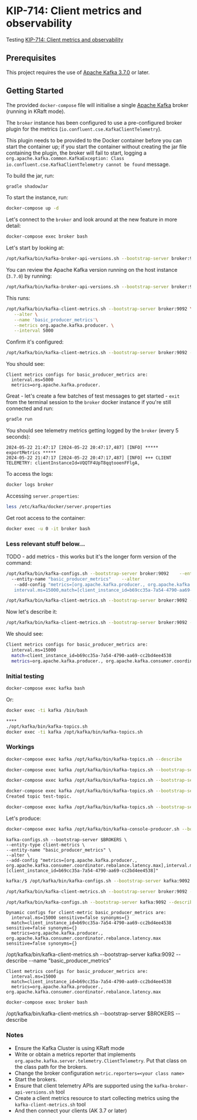 # KIP-714: Client metrics and observability

Testing [KIP-714: Client metrics and observability](https://cwiki.apache.org/confluence/display/KAFKA/KIP-714%3A+Client+metrics+and+observability)

## Prerequisites

This project requires the use of [Apache Kafka 3.7.0](https://kafka.apache.org/downloads) or later.

## Getting Started

The provided `docker-compose` file will initialise a single [Apache Kafka](https://hub.docker.com/r/apache/kafka) broker (running in KRaft mode).

The `broker` instance has been configured to use a pre-configured broker plugin for the metrics (`io.confluent.cse.KafkaClientTelemetry`).

This plugin needs to be provided to the Docker container before you can start the container up; if you start the container without creating the jar file containing the plugin, the broker will fail to start, logging a `org.apache.kafka.common.KafkaException: Class io.confluent.cse.KafkaClientTelemetry cannot be found` message.

To build the jar, run:

```bash
gradle shadowJar
```

To start the instance, run:

```bash
docker-compose up -d
```

Let's connect to the `broker` and look around at the new feature in more detail:

```bash
docker-compose exec broker bash
```

Let's start by looking at:

```bash
/opt/kafka/bin/kafka-broker-api-versions.sh --bootstrap-server broker:9092
```

You can review the Apache Kafka version running on the host instance (`3.7.0`) by running:

```bash
/opt/kafka/bin/kafka-broker-api-versions.sh --bootstrap-server broker:9092 --version
```

This runs:

```bash
/opt/kafka/bin/kafka-client-metrics.sh --bootstrap-server broker:9092 \
   --alter \
   --name 'basic_producer_metrics'\
   --metrics org.apache.kafka.producer. \
   --interval 5000
```

Confirm it's configured:

```bash
/opt/kafka/bin/kafka-client-metrics.sh --bootstrap-server broker:9092 --describe --name "basic_producer_metrics"
```
You should see:

```terminal
Client metrics configs for basic_producer_metrics are:
  interval.ms=5000
  metrics=org.apache.kafka.producer.
```

Great - let's create a few batches of test messages to get started - `exit` from the terminal session to the `broker` docker instance if you're still connected and run:

```bash
gradle run
```
You should see telemetry metrics getting logged by the `broker` (every 5 seconds): 

```logfile
2024-05-22 21:47:17 [2024-05-22 20:47:17,487] [INFO] ***** exportMetrics *****
2024-05-22 21:47:17 [2024-05-22 20:47:17,487] [INFO] +++ CLIENT TELEMETRY: clientInstanceId=VQQTF4UpT8qqtooenFFlgA,
```

To access the logs:

```bash
docker logs broker
```

Accessing `server.properties`:

```bash
less /etc/kafka/docker/server.properties
```

Get root access to the container:

```bash
docker exec -u 0 -it broker bash
```



### Less relevant stuff below...

TODO - add metrics - this works but it's the longer form version of the command:

```bash
/opt/kafka/bin/kafka-configs.sh --bootstrap-server broker:9092    --entity-type client-metrics  
  --entity-name "basic_producer_metrics"    --alter   
   --add-config "metrics=[org.apache.kafka.producer., org.apache.kafka.consumer.coordinator.rebalance.latency.max],
   interval.ms=15000,match=[client_instance_id=b69cc35a-7a54-4790-aa69-cc2bd4ee4538]"
```

```bash
/opt/kafka/bin/kafka-client-metrics.sh --bootstrap-server broker:9092 --list
```

Now let's describe it:

```bash
/opt/kafka/bin/kafka-client-metrics.sh --bootstrap-server broker:9092 --describe --name "basic_producer_metrics"
```



We should see:

```bash
Client metrics configs for basic_producer_metrics are:
  interval.ms=15000
  match=client_instance_id=b69cc35a-7a54-4790-aa69-cc2bd4ee4538
  metrics=org.apache.kafka.producer., org.apache.kafka.consumer.coordinator.rebalance.latency.max
```



### Initial testing

```bash
docker-compose exec kafka bash
```

Or:

```bash
docker exec -ti kafka /bin/bash

****
./opt/kafka/bin/kafka-topics.sh
docker exec -ti kafka /opt/kafka/bin/kafka-topics.sh
```

### Workings

```bash
docker-compose exec kafka /opt/kafka/bin/kafka-topics.sh --describe

docker-compose exec kafka /opt/kafka/bin/kafka-topics.sh --bootstrap-server kafka:9092 --describe

docker-compose exec kafka /opt/kafka/bin/kafka-topics.sh --bootstrap-server kafka:9092 --create

docker-compose exec kafka /opt/kafka/bin/kafka-topics.sh --bootstrap-server kafka:9092 --create --topic test-topic
Created topic test-topic.

docker-compose exec kafka /opt/kafka/bin/kafka-topics.sh --bootstrap-server kafka:9092 --list
```

Let's produce:

```bash
docker-compose exec kafka /opt/kafka/bin/kafka-console-producer.sh --bootstrap-server kafka:9092 --topic test-topic
```

```
kafka-configs.sh --bootstrap-server $BROKERS \
--entity-type client-metrics \
--entity-name "basic_producer_metrics" \
--alter \
--add-config "metrics=[org.apache.kafka.producer., org.apache.kafka.consumer.coordinator.rebalance.latency.max],interval.ms=15000,match=[client_instance_id=b69cc35a-7a54-4790-aa69-cc2bd4ee4538]"
```

```bash
kafka:/$ /opt/kafka/bin/kafka-configs.sh --bootstrap-server kafka:9092    --entity-type client-metrics    --entity-name "basic_producer_metrics"    --alter    --add-config "metrics=[org.apache.kafka.producer., org.apache.kafka.consumer.coordinator.rebalance.latency.max],interval.ms=15000,match=[client_instance_id=b69cc35a-7a54-4790-aa69-cc2bd4ee4538]"
```
```bash
/opt/kafka/bin/kafka-client-metrics.sh --bootstrap-server broker:9092 --list
```
```bash
/opt/kafka/bin/kafka-configs.sh --bootstrap-server kafka:9092 --describe --entity-type client-metrics --entity-name "basic_producer_metrics"
```

```terminal
Dynamic configs for client-metric basic_producer_metrics are:
  interval.ms=15000 sensitive=false synonyms={}
  match=client_instance_id=b69cc35a-7a54-4790-aa69-cc2bd4ee4538 sensitive=false synonyms={}
  metrics=org.apache.kafka.producer., org.apache.kafka.consumer.coordinator.rebalance.latency.max sensitive=false synonyms={}
```

/opt/kafka/bin/kafka-client-metrics.sh --bootstrap-server kafka:9092 --describe --name "basic_producer_metrics"

```terminal
Client metrics configs for basic_producer_metrics are:
  interval.ms=15000
  match=client_instance_id=b69cc35a-7a54-4790-aa69-cc2bd4ee4538
  metrics=org.apache.kafka.producer., org.apache.kafka.consumer.coordinator.rebalance.latency.max
```


```bash
docker-compose exec broker bash
```

/opt/kafka/bin/kafka-client-metrics.sh --bootstrap-server $BROKERS --describe

### Notes

- Ensure the Kafka Cluster is using KRaft mode
- Write or obtain a metrics reporter that implements `org.apache.kafka.server.telemetry.ClientTelemetry`. Put that class on the class path for the brokers.
- Change the broker configuration `metric.reporters=<your class name>`
- Start the brokers.
- Ensure that client telemetry APIs are supported using the `kafka-broker-api-versions.sh` tool
- Create a client metrics resource to start collecting metrics using the `kafka-client-metrics.sh` tool
- And then connect your clients (AK 3.7 or later)